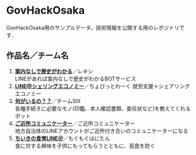 # GovHackOsaka
GovHackOsaka用のサンプルデータ，技術情報を公開する用のレポジトリです．

## 作品名／チーム名
1. **[案内なしで歴史がわかる](https://hacklog.jp/works/51630)**／レキシ  
LINEがあれば案内なしで歴史がわかるBOTサービス
1. **[LINE@シェリングエコノミー](https://hacklog.jp/works/51628)**／ちょびっとわーく 
就労支援＋シェアリングエコノミー
1. **[何がいるの？？](https://hacklog.jp/works/51627)**／チームSIX  
各種手続きに必要なモノ(印鑑、本人確認書類、委任状など)を教えてくれるボット
1. **[ご近所コミュニケーター](https://hacklog.jp/works/51622)**／ご近所コミュニケーター  
地方自治体のLINEアカウントがご近所付き合いのコミュニケーターになる
1. **[ちいきの食育LINE＠](https://hacklog.jp/works/51632)**／もぐもぐはにたん  
食に対する興味を子供にもってもらうとともに、孤食を防ぐ



